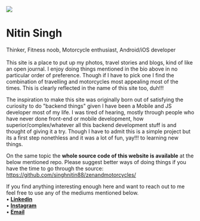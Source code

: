 <img src="/data/about/profile_pic_about.JPG" class="about_profile_pic">
<h1 class="about_name">Nitin Singh</h1><div class="about_divider"></div>
<div class="about_summary">Thinker, Fitness noob, Motorcycle enthusiast, Android/iOS developer</div>
<br>
This site is a place to put up my photos, travel stories and blogs, kind of like an open journal. I enjoy doing things mentioned in the bio above in no particular order of preference. Though if I have to pick one I find the combination of travelling and motorcycles most appealing most of the times. This is clearly reflected in the name of this site too, duh!!!


The inspiration to make this site was originally born out of satisfying the curiosity to do "backend things" given I have been a Mobile and JS developer most of my life. I was tired of hearing, mostly through people who have never done front-end or mobile development, how superior/complex/whatever all this backend development stuff is and thought of giving it a try. Though I have to admit this is a simple project but its a first step nonethless and it was a lot of fun, yay!!! to learning new things.


On the same topic the **whole source code of this website is available** at the below mentioned repo. Please suggest better ways of doing things if you have the time to go through the source:
<a href="https://github.com/singhnitin88/zenandmotorcycles/" target="_blank">https://github.com/singhnitin88/zenandmotorcycles/</a>


If you find anything interesting enough here and want to reach out to me feel free to use any of the mediums mentioned below.
<br> 
• <a href="https://www.linkedin.com/in/nitin-singh-a2800431/" target="_blank">**Linkedin**</a> <br>
• <a href="https://www.instagram.com/singhnitin88/" target="_blank">**Instagram**</a> <br>
• <a href="mailto:nitin.biz.singh@gmail.com">**Email**</a> <br>



